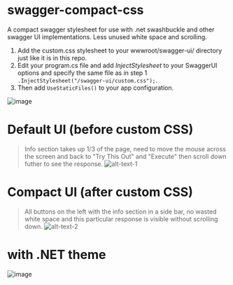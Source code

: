 # swagger-compact-css
A compact swagger stylesheet for use with .net swashbuckle and other swagger UI implementations. Less unused white space and scrolling.

1. Add the custom.css stylesheet to your wwwroot/swagger-ui/ directory just like it is in this repo.
2. Edit your program.cs file and add <i>InjectStylesheet</i> to your SwaggerUI options and specify the same file as in step 1 
   ``` .InjectStylesheet("/swagger-ui/custom.css"); ```.   
3. Then add ```UseStaticFiles()``` to your app configuration. 
   
![image](https://user-images.githubusercontent.com/13120778/236339410-743a712b-9ffa-41e0-b88f-0cb33de2e3fa.png)

# Default UI (before custom CSS)
> Info section takes up 1/3 of the page, need to move the mouse across the screen and back to "Try This Out" and "Execute" then scroll down futher to see the response.
![alt-text-1](https://raw.githubusercontent.com/karlpothast/swagger-compact-css/master/default-swagger-css.png "Default")

# Compact UI (after custom CSS)
> All buttons on the left with the info section in a side bar, no wasted white space and this particular response is visible without scrolling down.
![alt-text-2](https://raw.githubusercontent.com/karlpothast/swagger-compact-css/master/compact-swagger-css.png "Compact")

# with .NET theme
![image](https://github.com/karlpothast/swagger-compact-css/assets/13120778/a827234a-db5d-4a55-9489-e218ba329db2)










